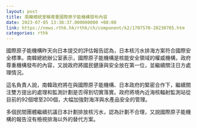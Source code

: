 ```yaml
---
layout: post
title: 南韓總統室稱尊重國際原子能機構發布內容
date: 2023-07-05 13:38:37.000000000 +08:00
link: https://news.rthk.hk/rthk/ch/component/k2/1707570-20230705.htm
categories: rthk
---
```


國際原子能機構昨天向日本提交的評估報告認為，日本核污水排海方案符合國際安全標準。南韓總統辦公室表示，國際原子能機構是核能安全領域的權威機構，政府尊重機構發布的內容，又說政府將國民健康與安全放在第一位，並繼續關注日方處理情況。

這名負責人說，南韓政府將在與國際原子能機構、日本政府的緊密合作下，繼續關注雙方提出的處理和監測計劃是否得到切實落實。政府將境內近海核輻射監測站從目前的92個增至200個，大幅加強對海洋與水產品安全的管理。

多個民間團體繼續抗議日本計劃排放核污水，認為計劃不合理，又說國際原子能機構的報告沒有檢視排海以外的替代方案。

